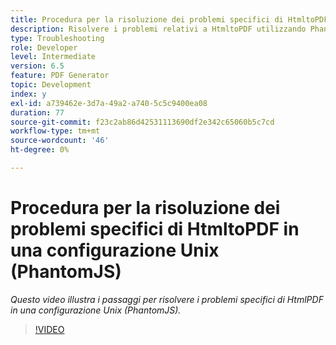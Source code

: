 ```yaml
---
title: Procedura per la risoluzione dei problemi specifici di HtmltoPDF in una configurazione Unix (PhantomJS)
description: Risolvere i problemi relativi a HtmltoPDF utilizzando PhantomJS in UNIX Setup.
type: Troubleshooting
role: Developer
level: Intermediate
version: 6.5
feature: PDF Generator
topic: Development
index: y
exl-id: a739462e-3d7a-49a2-a740-5c5c9400ea08
duration: 77
source-git-commit: f23c2ab86d42531113690df2e342c65060b5c7cd
workflow-type: tm+mt
source-wordcount: '46'
ht-degree: 0%

---
```


# Procedura per la risoluzione dei problemi specifici di HtmltoPDF in una configurazione Unix (PhantomJS)

*Questo video illustra i passaggi per risolvere i problemi specifici di HtmlPDF in una configurazione Unix (PhantomJS).*

>[!VIDEO](https://video.tv.adobe.com/v/335546?quality=12&learn=on)
